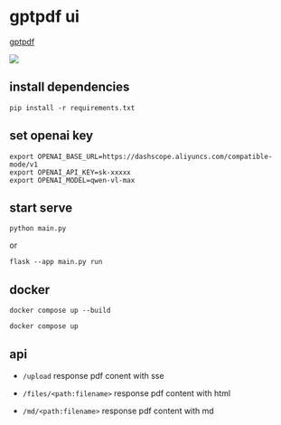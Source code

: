 # gptpdf ui

[gptpdf](https://github.com/CosmosShadow/gptpdf)

![](preview.png)

## install dependencies

```shell
pip install -r requirements.txt
```

## set openai key

```shell
export OPENAI_BASE_URL=https://dashscope.aliyuncs.com/compatible-mode/v1
export OPENAI_API_KEY=sk-xxxxx
export OPENAI_MODEL=qwen-vl-max
```

## start serve

```shell
python main.py
```

or

```shell
flask --app main.py run
```

## docker

```
docker compose up --build

docker compose up
```

## api

- `/upload` response pdf conent with sse

- `/files/<path:filename>`  response pdf content with html

- `/md/<path:filename>`  response pdf content with md
